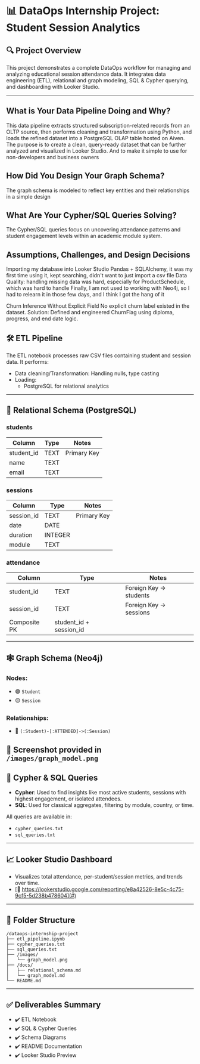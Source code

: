 # 📊 DataOps Internship Project: Student Session Analytics

## 🔍 Project Overview

This project demonstrates a complete DataOps workflow for managing and analyzing educational session attendance data. It integrates data engineering (ETL), relational and graph modeling, SQL & Cypher querying, and dashboarding with Looker Studio.

---
## What is Your Data Pipeline Doing and Why?
This data pipeline extracts structured subscription-related records from an OLTP source, then performs cleaning and transformation using Python, and loads the refined dataset into a PostgreSQL OLAP table hosted on Aiven. The purpose is to create a clean, query-ready dataset that can be further analyzed and visualized in Looker Studio. And to make it simple to use for non-developers and business owners 
## How Did You Design Your Graph Schema?
The graph schema is modeled to reflect key entities and their relationships in a simple design
## What Are Your Cypher/SQL Queries Solving?
The Cypher/SQL queries focus on uncovering attendance patterns and student engagement levels within an academic module system. 
## Assumptions, Challenges, and Design Decisions
Importing my database into Looker Studio
Pandas + SQLAlchemy, it was my first time using it, kept searching, didn't want to just import a csv file
Data Quality: handling missing data was hard, especially for ProductSchedule, which was hard to handle
Finally, I am not used to working with Neo4j, so I had to relearn it in those few days, and I think I got the hang of it 

Churn Inference Without Explicit Field
No explicit churn label existed in the dataset.
Solution: Defined and engineered ChurnFlag using diploma, progress, and end date logic.





## 🛠️ ETL Pipeline

The ETL notebook processes raw CSV files containing student and session data. It performs:

- Data cleaning/Transformation: Handling nulls, type casting
- Loading:
  - PostgreSQL for relational analytics

---

## 🧱 Relational Schema (PostgreSQL)

### **students**

| Column      | Type | Notes       |
| ----------- | ---- | ----------- |
| student\_id | TEXT | Primary Key |
| name        | TEXT |             |
| email       | TEXT |             |

### **sessions**

| Column      | Type    | Notes       |
| ----------- | ------- | ----------- |
| session\_id | TEXT    | Primary Key |
| date        | DATE    |             |
| duration    | INTEGER |             |
| module      | TEXT    |             |

### **attendance**

| Column       | Type                      | Notes                  |
| ------------ | ------------------------- | ---------------------- |
| student\_id  | TEXT                      | Foreign Key → students |
| session\_id  | TEXT                      | Foreign Key → sessions |
| Composite PK | student\_id + session\_id |                        |

---

## 🕸️ Graph Schema (Neo4j)

### **Nodes:**

- 🟣 `Student`
- 🟡 `Session`

### **Relationships:**

- 🔁 `(:Student)-[:ATTENDED]->(:Session)`

📸 Screenshot provided in `/images/graph_model.png`
---

## 📌 Cypher & SQL Queries

- **Cypher**: Used to find insights like most active students, sessions with highest engagement, or isolated attendees.
- **SQL**: Used for classical aggregates, filtering by module, country, or time.

All queries are available in:

- `cypher_queries.txt`
- `sql_queries.txt`

---

## 📈 Looker Studio Dashboard

- Visualizes total attendance, per-student/session metrics, and trends over time.
- [🔗 https://lookerstudio.google.com/reporting/e8a42526-8e5c-4c75-9cf5-5d238b478604](#)

---

## 📁 Folder Structure

```
/dataops-internship-project
├── etl_pipeline.ipynb
├── cypher_queries.txt
├── sql_queries.txt
├── /images/
│   └── graph_model.png
├── /docs/
│   ├── relational_schema.md
│   └── graph_model.md
└── README.md
```

---

## ✅ Deliverables Summary

- ✔️ ETL Notebook
- ✔️ SQL & Cypher Queries
- ✔️ Schema Diagrams
- ✔️ README Documentation
- ✔️ Looker Studio Preview


